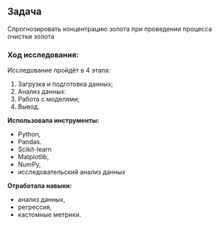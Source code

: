 ## **Задача** 
Спрогнозировать концентрацию золота при проведении процесса очистки золота

### **Ход исследования:**
Исследование пройдёт в 4 этапа:
1. Загрузка и подготовка данных;
2. Анализ данных:
3. Работа с моделями;
4. Вывод.

**Использовала инструменты:**
- Python,
- Pandas.
- Scikit-learn
- Matplotlib,
- NumPy,
- исследовательский анализ данных

**Отработала навыки:**
- анализ данных,
- регрессия,
- кастомные метрики.
